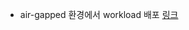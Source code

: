 - air-gapped 환경에서 workload 배포 [링크](https://docs.vmware.com/en/VMware-Tanzu-Application-Platform/1.2/tap/GUID-getting-started-air-gap-workload.html)
